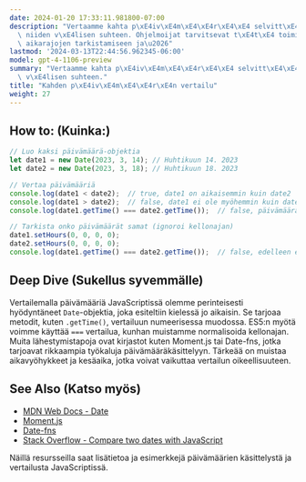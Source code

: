 ```yaml
---
date: 2024-01-20 17:33:11.981800-07:00
description: "Vertaamme kahta p\xE4iv\xE4m\xE4\xE4r\xE4\xE4 selvitt\xE4\xE4ksemme\
  \ niiden v\xE4lisen suhteen. Ohjelmoijat tarvitsevat t\xE4t\xE4 toimintoa esimerkiksi\
  \ aikarajojen tarkistamiseen ja\u2026"
lastmod: '2024-03-13T22:44:56.962345-06:00'
model: gpt-4-1106-preview
summary: "Vertaamme kahta p\xE4iv\xE4m\xE4\xE4r\xE4\xE4 selvitt\xE4\xE4ksemme niiden\
  \ v\xE4lisen suhteen."
title: "Kahden p\xE4iv\xE4m\xE4\xE4r\xE4n vertailu"
weight: 27
---
```


## How to: (Kuinka:)
```javascript
// Luo kaksi päivämäärä-objektia
let date1 = new Date(2023, 3, 14); // Huhtikuun 14. 2023
let date2 = new Date(2023, 3, 18); // Huhtikuun 18. 2023

// Vertaa päivämääriä
console.log(date1 < date2);  // true, date1 on aikaisemmin kuin date2
console.log(date1 > date2);  // false, date1 ei ole myöhemmin kuin date2
console.log(date1.getTime() === date2.getTime());  // false, päivämäärät eivät ole samat

// Tarkista onko päivämäärät samat (ignoroi kellonajan)
date1.setHours(0, 0, 0, 0);
date2.setHours(0, 0, 0, 0);
console.log(date1.getTime() === date2.getTime());  // false, edelleen eri päivämäärät
```

## Deep Dive (Sukellus syvemmälle)
Vertailemalla päivämääriä JavaScriptissä olemme perinteisesti hyödyntäneet `Date`-objektia, joka esiteltiin kielessä jo aikaisin. Se tarjoaa metodit, kuten `.getTime()`, vertailuun numeerisessa muodossa. ES5:n myötä voimme käyttää `===` vertailua, kunhan muistamme normalisoida kellonajan. Muita lähestymistapoja ovat kirjastot kuten Moment.js tai Date-fns, jotka tarjoavat rikkaampia työkaluja päivämääräkäsittelyyn. Tärkeää on muistaa aikavyöhykkeet ja kesäaika, jotka voivat vaikuttaa vertailun oikeellisuuteen.

## See Also (Katso myös)
- [MDN Web Docs - Date](https://developer.mozilla.org/en-US/docs/Web/JavaScript/Reference/Global_Objects/Date)
- [Moment.js](https://momentjs.com/)
- [Date-fns](https://date-fns.org/)
- [Stack Overflow - Compare two dates with JavaScript](https://stackoverflow.com/questions/492994/compare-two-dates-with-javascript)

Näillä resursseilla saat lisätietoa ja esimerkkejä päivämäärien käsittelystä ja vertailusta JavaScriptissä.

